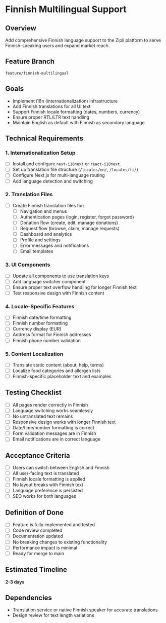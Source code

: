 # Finnish Multilingual Support

## Overview
Add comprehensive Finnish language support to the Zipli platform to serve Finnish-speaking users and expand market reach.

## Feature Branch
`feature/finnish-multilingual`

## Goals
- Implement i18n (internationalization) infrastructure
- Add Finnish translations for all UI text
- Support Finnish locale formatting (dates, numbers, currency)
- Ensure proper RTL/LTR text handling
- Maintain English as default with Finnish as secondary language

## Technical Requirements

### 1. Internationalization Setup
- [ ] Install and configure `next-i18next` or `react-i18next`
- [ ] Set up translation file structure (`/locales/en/`, `/locales/fi/`)
- [ ] Configure Next.js for multi-language routing
- [ ] Add language detection and switching

### 2. Translation Files
- [ ] Create Finnish translation files for:
  - [ ] Navigation and menus
  - [ ] Authentication pages (login, register, forgot password)
  - [ ] Donation flow (create, edit, manage donations)
  - [ ] Request flow (browse, claim, manage requests)
  - [ ] Dashboard and analytics
  - [ ] Profile and settings
  - [ ] Error messages and notifications
  - [ ] Email templates

### 3. UI Components
- [ ] Update all components to use translation keys
- [ ] Add language switcher component
- [ ] Ensure proper text overflow handling for longer Finnish text
- [ ] Test responsive design with Finnish content

### 4. Locale-Specific Features
- [ ] Finnish date/time formatting
- [ ] Finnish number formatting
- [ ] Currency display (EUR)
- [ ] Address format for Finnish addresses
- [ ] Finnish phone number validation

### 5. Content Localization
- [ ] Translate static content (about, help, terms)
- [ ] Localize food categories and allergen lists
- [ ] Finnish-specific placeholder text and examples

## Testing Checklist
- [ ] All pages render correctly in Finnish
- [ ] Language switching works seamlessly
- [ ] No untranslated text remains
- [ ] Responsive design works with longer Finnish text
- [ ] Date/time/number formatting is correct
- [ ] Form validation messages are in Finnish
- [ ] Email notifications are in correct language

## Acceptance Criteria
- [ ] Users can switch between English and Finnish
- [ ] All user-facing text is translated
- [ ] Finnish locale formatting is applied
- [ ] No layout breaks with Finnish text
- [ ] Language preference is persisted
- [ ] SEO works for both languages

## Definition of Done
- [ ] Feature is fully implemented and tested
- [ ] Code review completed
- [ ] Documentation updated
- [ ] No breaking changes to existing functionality
- [ ] Performance impact is minimal
- [ ] Ready for merge to main

## Estimated Timeline
**2-3 days**

## Dependencies
- Translation service or native Finnish speaker for accurate translations
- Design review for text length variations